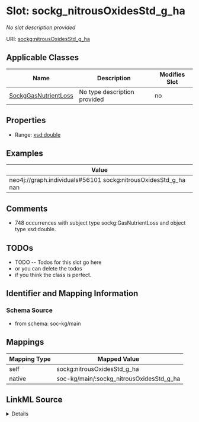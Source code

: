 

# Slot: sockg_nitrousOxidesStd_g_ha


_No slot description provided_





URI: [sockg:nitrousOxidesStd_g_ha](http://www.semanticweb.org/sockg/ontologies/2024/0/soil-carbon-ontology/nitrousOxidesStd_g_ha)



<!-- no inheritance hierarchy -->





## Applicable Classes

| Name | Description | Modifies Slot |
| --- | --- | --- |
| [SockgGasNutrientLoss](../classes/SockgGasNutrientLoss.md) | No type description provided |  no  |







## Properties

* Range: [xsd:double](http://www.w3.org/2001/XMLSchema#double)






## Examples

| Value |
| --- |
| neo4j://graph.individuals#56101 sockg:nitrousOxidesStd_g_ha nan |

## Comments

* 748 occurrences with subject type sockg:GasNutrientLoss and object type xsd:double.

## TODOs

* TODO -- Todos for this slot go here
* or you can delete the todos
* if you think the class is perfect.

## Identifier and Mapping Information







### Schema Source


* from schema: soc-kg/main




## Mappings

| Mapping Type | Mapped Value |
| ---  | ---  |
| self | sockg:nitrousOxidesStd_g_ha |
| native | soc-kg/main/:sockg_nitrousOxidesStd_g_ha |




## LinkML Source

<details>
```yaml
name: sockg_nitrousOxidesStd_g_ha
description: No slot description provided
todos:
- TODO -- Todos for this slot go here
- or you can delete the todos
- if you think the class is perfect.
comments:
- 748 occurrences with subject type sockg:GasNutrientLoss and object type xsd:double.
examples:
- value: neo4j://graph.individuals#56101 sockg:nitrousOxidesStd_g_ha nan
from_schema: soc-kg/main
rank: 1000
slot_uri: sockg:nitrousOxidesStd_g_ha
alias: sockg_nitrousOxidesStd_g_ha
domain_of:
- sockg_GasNutrientLoss
range: double

```
</details>